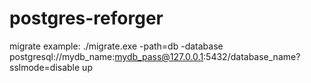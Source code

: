 # postgres-reforger

migrate example:
./migrate.exe -path=db -database postgresql://mydb_name:mydb_pass@127.0.0.1:5432/database_name?sslmode=disable up